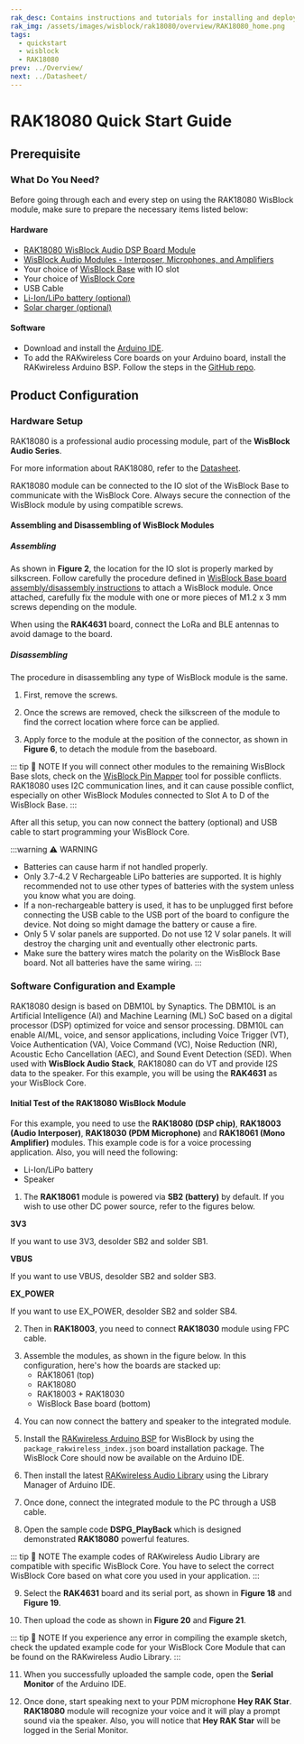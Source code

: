 ```yaml
---
rak_desc: Contains instructions and tutorials for installing and deploying your RAK18080. Instructions are written in a detailed and step-by-step manner for an easier experience in setting up your device. Aside from the hardware configuration, it also contains a software setup that includes detailed example codes that will help you get started.
rak_img: /assets/images/wisblock/rak18080/overview/RAK18080_home.png
tags:
  - quickstart
  - wisblock
  - RAK18080
prev: ../Overview/
next: ../Datasheet/
---
```


# RAK18080 Quick Start Guide


## Prerequisite

### What Do You Need?

Before going through each and every step on using the RAK18080 WisBlock module, make sure to prepare the necessary items listed below:

#### Hardware

- [RAK18080 WisBlock Audio DSP Board Module](https://store.rakwireless.com/products/wisblock-voice-processing-kit-audio-kit-3c?utm_source=RAK18080AudioKit&utm_medium=Document&utm_campaign=BuyFromStore)
- [WisBlock Audio Modules - Interposer, Microphones, and Amplifiers](https://store.rakwireless.com/collections/wisblock-audio)
- Your choice of [WisBlock Base](https://store.rakwireless.com/collections/wisblock-base) with IO slot
- Your choice of [WisBlock Core](https://store.rakwireless.com/collections/wisblock-core)
- USB Cable
- [Li-Ion/LiPo battery (optional)](https://store.rakwireless.com/collections/wisblock-accessory/products/battery-connector-cable?utm_source=BatteryConnector&utm_medium=Document&utm_campaign=BuyFromStore)
- [Solar charger (optional)](https://store.rakwireless.com/collections/wisblock-accessory/products/solar-panel-connector-cable?utm_source=SolarPanelConnector&utm_medium=Document&utm_campaign=BuyFromStore)

#### Software

- Download and install the [Arduino IDE](https://www.arduino.cc/en/Main/Software).
- To add the RAKwireless Core boards on your Arduino board, install the RAKwireless Arduino BSP. Follow the steps in the [GitHub repo](https://github.com/RAKWireless/RAKwireless-Arduino-BSP-Index).

## Product Configuration

### Hardware Setup

RAK18080 is a professional audio processing module, part of the **WisBlock Audio Series**.

For more information about RAK18080, refer to the [Datasheet](../Datasheet/).

RAK18080 module can be connected to the IO slot of the WisBlock Base to communicate with the WisBlock Core. Always secure the connection of the WisBlock module by using compatible screws.

<rk-img
  src="/assets/images/wisblock/rak18080/quickstart/rak18080-example-3.png"
  width="80%"
  caption="RAK18080 connection to WisBlock Base"
/>

#### Assembling and Disassembling of WisBlock Modules

##### Assembling

As shown in **Figure 2**, the location for the IO slot is properly marked by silkscreen. Follow carefully the procedure defined in [WisBlock Base board assembly/disassembly instructions](https://docs.rakwireless.com/Knowledge-Hub/Learn/RAK5005-O-Baseboard-Installation-Guide/) to attach a WisBlock module. Once attached, carefully fix the module with one or more pieces of M1.2 x 3&nbsp;mm screws depending on the module.

<rk-img
  src="/assets/images/wisblock/rak18080/quickstart/RAK18080_mounting.png"
  width="70%"
  caption="RAK18080 connection to WisBlock Base"
/>

When using the **RAK4631** board, connect the LoRa and BLE antennas to avoid damage to the board.

<rk-img
  src="/assets/images/wisblock/rak18080/quickstart/rak18080-example-2.png"
  width="70%"
  caption="LoRa and BLE antennas of RAK4631"
/>

##### Disassembling

The procedure in disassembling any type of WisBlock module is the same.

1. First, remove the screws.

<rk-img
  src="/assets/images/wisblock/rak18080/quickstart/removing-screws.png"
  width="70%"
  caption="Removing screws from the WisBlock module"
/>

2. Once the screws are removed, check the silkscreen of the module to find the correct location where force can be applied.

<rk-img
  src="/assets/images/wisblock/rak18080/quickstart/detaching-silkscreen.png"
  width="70%"
  caption="Detaching silkscreen on the WisBlock module"
/>

3. Apply force to the module at the position of the connector, as shown in **Figure 6**, to detach the module from the baseboard.

<rk-img
  src="/assets/images/wisblock/rak18080/quickstart/detaching-module.png"
  width="70%"
  caption="Applying even forces on the proper location of a WisBlock module"
/>

::: tip 📝 NOTE
If you will connect other modules to the remaining WisBlock Base slots, check on the [WisBlock Pin Mapper](https://docs.rakwireless.com/Knowledge-Hub/Pin-Mapper/) tool for possible conflicts. RAK18080 uses I2C communication lines, and it can cause possible conflict, especially on other WisBlock Modules connected to Slot A to D of the WisBlock Base.
:::

After all this setup, you can now connect the battery (optional) and USB cable to start programming your WisBlock Core.

:::warning ⚠️ WARNING
- Batteries can cause harm if not handled properly.
- Only 3.7-4.2&nbsp;V Rechargeable LiPo batteries are supported. It is highly recommended not to use other types of batteries with the system unless you know what you are doing.
- If a non-rechargeable battery is used, it has to be unplugged first before connecting the USB cable to the USB port of the board to configure the device. Not doing so might damage the battery or cause a fire.
- Only 5&nbsp;V solar panels are supported. Do not use 12&nbsp;V solar panels. It will destroy the charging unit and eventually other electronic parts.
- Make sure the battery wires match the polarity on the WisBlock Base board. Not all batteries have the same wiring.
:::

### Software Configuration and Example

RAK18080 design is based on DBM10L by Synaptics. The DBM10L is an Artificial Intelligence (AI) and Machine Learning (ML) SoC based on a digital processor (DSP) optimized for voice and sensor processing. DBM10L can enable AI/ML, voice, and sensor applications, including Voice Trigger (VT), Voice Authentication (VA), Voice Command (VC), Noise Reduction (NR), Acoustic Echo Cancellation (AEC), and Sound Event Detection (SED). When used with **WisBlock Audio Stack**, RAK18080 can do VT and provide I2S data to the speaker. For this example, you will be using the **RAK4631** as your WisBlock Core.

#### Initial Test of the RAK18080 WisBlock Module

For this example, you need to use the **RAK18080 (DSP chip)**, **RAK18003 (Audio Interposer)**, **RAK18030 (PDM Microphone)** and **RAK18061 (Mono Amplifier)** modules. This example code is for a voice processing application. Also, you will need the following:
  - Li-Ion/LiPo battery
  - Speaker

1.  The **RAK18061** module is powered via **SB2 (battery)** by default. If you wish to use other DC power source, refer to the figures below.

<rk-img
  src="/assets/images/wisblock/rak18080/quickstart/Arduino_Example_11.png"
  width="60%"
  caption="Power Select Diagram for RAK18061 with SB2 as default"
/>

   **3V3**

   If you want to use 3V3, desolder SB2 and solder SB1.

<rk-img
  src="/assets/images/wisblock/rak18080/quickstart/Arduino-Example-14.png"
  width="60%"
  caption="Solder portion for SB1"
/>

   **VBUS**

   If you want to use VBUS, desolder SB2 and solder SB3.

<rk-img
  src="/assets/images/wisblock/rak18080/quickstart/Arduino-Example-15.png"
  width="60%"
  caption="Solder portion for SB3"
/>

   **EX_POWER**

   If you want to use EX_POWER, desolder SB2 and solder SB4.

<rk-img
  src="/assets/images/wisblock/rak18080/quickstart/Arduino-Example-16.png"
  width="60%"
  caption="Solder portion for SB4"
/>

2. Then in **RAK18003**, you need to connect **RAK18030** module using FPC cable.

<rk-img
  src="/assets/images/wisblock/rak18080/quickstart/connect-with-fpc-cable.png"
  width="50%"
  caption="Connecting together the RAK18003 and RAK18030 using FPC cable"
/>

3. Assemble the modules, as shown in the figure below. In this configuration, here's how the boards are stacked up:
   - RAK18061 (top)
   - RAK18080
   - RAK18003 + RAK18030
   - WisBlock Base board (bottom)

<rk-img
  src="/assets/images/wisblock/rak18080/quickstart/overall-assembly.png"
  width="90%"
  caption="Overall Assembly"
/>

4. You can now connect the battery and speaker to the integrated module.

<rk-img
  src="/assets/images/wisblock/rak18080/quickstart/battery-speaker.png"
  width="80%"
  caption="Connection of the battery and speaker into the integrated module"
/>

5. Install the [RAKwireless Arduino BSP](https://github.com/RAKWireless/RAKwireless-Arduino-BSP-Index) for WisBlock by using the `package_rakwireless_index.json` board installation package. The WisBlock Core should now be available on the Arduino IDE.

6. Then install the latest [RAKwireless Audio Library](https://github.com/RAKWireless/RAKwireless-Audio-library) using the Library Manager of Arduino IDE.

<rk-img
  src="/assets/images/wisblock/rak18080/quickstart/rakwireless_audio_library.png"
  width="90%"
  caption="RAKwireless Audio Library"
/>

<rk-img
  src="/assets/images/wisblock/rak18080/quickstart/rakwireless_audio_library_2.png"
  width="90%"
  caption="RAKwireless Audio Library"
/>

7. Once done, connect the integrated module to the PC through a USB cable.

8. Open the sample code **DSPG_PlayBack** which is designed demonstrated **RAK18080** powerful features.


<rk-img
  src="/assets/images/wisblock/rak18080/quickstart/Arduino_Example_2.png"
  width="90%"
  caption="Selecting the sample code for RAK18080"
/>

<rk-img
  src="/assets/images/wisblock/rak18080/quickstart/Arduino_Example_3.png"
  width="90%"
  caption="Sample code for RAK18080"
/>

::: tip 📝 NOTE
The example codes of RAKwireless Audio Library are compatible with specific WisBlock Core. You have to select the correct WisBlock Core based on what core you used in your application.
:::

9. Select the **RAK4631** board and its serial port, as shown in **Figure 18** and **Figure 19**.

<rk-img
  src="/assets/images/wisblock/rak18080/quickstart/Arduino_Example_4.png"
  width="90%"
  caption="Selecting RAK4631 board as the WisBlock Core"
/>

<rk-img
  src="/assets/images/wisblock/rak18080/quickstart/Arduino_Example_5.png"
  width="90%"
  caption="Selecting the serial port of RAK4631 WisBlock Core"
/>

10. Then upload the code as shown in **Figure 20** and **Figure 21**.

<rk-img
  src="/assets/images/wisblock/rak18080/quickstart/Arduino_Example_7.png"
  width="90%"
  caption="Uploading the RAK18080 code"
/>

<rk-img
  src="/assets/images/wisblock/rak18080/quickstart/Arduino_Example_8.png"
  width="90%"
  caption="Uploading the RAK18080 code"
/>

::: tip 📝 NOTE
If you experience any error in compiling the example sketch, check the updated example code for your WisBlock Core Module that can be found on the RAKwireless Audio Library.
:::

11. When you successfully uploaded the sample code, open the **Serial Monitor** of the Arduino IDE.

<rk-img
  src="/assets/images/wisblock/rak18080/quickstart/successful-upload.png"
  width="90%"
  caption="Sample code successfully uploaded to RAK4631"
/>

<rk-img
  src="/assets/images/wisblock/rak18080/quickstart/serial-monitor.png"
  width="90%"
  caption="Opening the Serial Monitor"
/>

12. Once done, start speaking next to your PDM microphone **Hey RAK Star**. **RAK18080** module will recognize your voice and it will play a prompt sound via the speaker. Also, you will notice that **Hey RAK Star** will be logged in the Serial Monitor.

<rk-img
  src="/assets/images/wisblock/rak18080/quickstart/hey-rakstar.png"
  width="90%"
  caption="Hey RAK Star logged in the Serial Monitor"
/>


